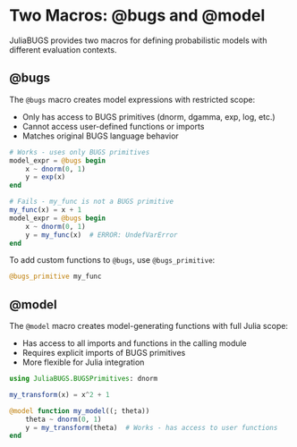 # Two Macros: @bugs and @model

JuliaBUGS provides two macros for defining probabilistic models with different evaluation contexts.

## @bugs

The `@bugs` macro creates model expressions with restricted scope:
- Only has access to BUGS primitives (dnorm, dgamma, exp, log, etc.)
- Cannot access user-defined functions or imports
- Matches original BUGS language behavior

```julia
# Works - uses only BUGS primitives
model_expr = @bugs begin
    x ~ dnorm(0, 1)
    y = exp(x)
end

# Fails - my_func is not a BUGS primitive
my_func(x) = x + 1
model_expr = @bugs begin
    x ~ dnorm(0, 1)
    y = my_func(x)  # ERROR: UndefVarError
end
```

To add custom functions to `@bugs`, use `@bugs_primitive`:
```julia
@bugs_primitive my_func
```

## @model

The `@model` macro creates model-generating functions with full Julia scope:
- Has access to all imports and functions in the calling module
- Requires explicit imports of BUGS primitives
- More flexible for Julia integration

```julia
using JuliaBUGS.BUGSPrimitives: dnorm

my_transform(x) = x^2 + 1

@model function my_model((; theta))
    theta ~ dnorm(0, 1)
    y = my_transform(theta)  # Works - has access to user functions
end
```

